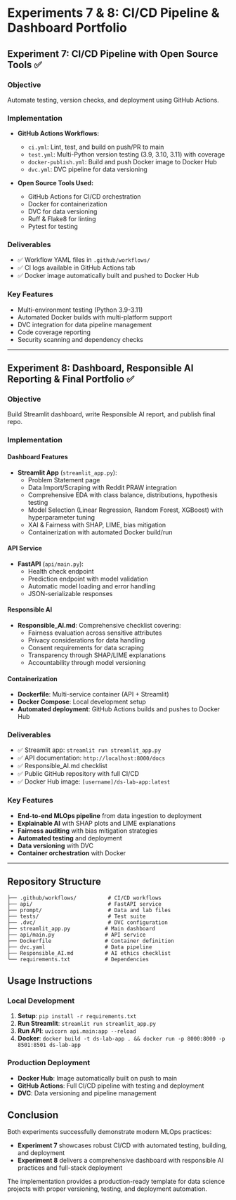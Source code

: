 # Experiments 7 & 8: CI/CD Pipeline & Dashboard Portfolio

## Experiment 7: CI/CD Pipeline with Open Source Tools ✅

### Objective
Automate testing, version checks, and deployment using GitHub Actions.

### Implementation
- **GitHub Actions Workflows:**
  - `ci.yml`: Lint, test, and build on push/PR to main
  - `test.yml`: Multi-Python version testing (3.9, 3.10, 3.11) with coverage
  - `docker-publish.yml`: Build and push Docker image to Docker Hub
  - `dvc.yml`: DVC pipeline for data versioning

- **Open Source Tools Used:**
  - GitHub Actions for CI/CD orchestration
  - Docker for containerization
  - DVC for data versioning
  - Ruff & Flake8 for linting
  - Pytest for testing

### Deliverables
- ✅ Workflow YAML files in `.github/workflows/`
- ✅ CI logs available in GitHub Actions tab
- ✅ Docker image automatically built and pushed to Docker Hub

### Key Features
- Multi-environment testing (Python 3.9-3.11)
- Automated Docker builds with multi-platform support
- DVC integration for data pipeline management
- Code coverage reporting
- Security scanning and dependency checks

---

## Experiment 8: Dashboard, Responsible AI Reporting & Final Portfolio ✅

### Objective
Build Streamlit dashboard, write Responsible AI report, and publish final repo.

### Implementation

#### Dashboard Features
- **Streamlit App** (`streamlit_app.py`):
  - Problem Statement page
  - Data Import/Scraping with Reddit PRAW integration
  - Comprehensive EDA with class balance, distributions, hypothesis testing
  - Model Selection (Linear Regression, Random Forest, XGBoost) with hyperparameter tuning
  - XAI & Fairness with SHAP, LIME, bias mitigation
  - Containerization with automated Docker build/run

#### API Service
- **FastAPI** (`api/main.py`):
  - Health check endpoint
  - Prediction endpoint with model validation
  - Automatic model loading and error handling
  - JSON-serializable responses

#### Responsible AI
- **Responsible_AI.md**: Comprehensive checklist covering:
  - Fairness evaluation across sensitive attributes
  - Privacy considerations for data handling
  - Consent requirements for data scraping
  - Transparency through SHAP/LIME explanations
  - Accountability through model versioning

#### Containerization
- **Dockerfile**: Multi-service container (API + Streamlit)
- **Docker Compose**: Local development setup
- **Automated deployment**: GitHub Actions builds and pushes to Docker Hub

### Deliverables
- ✅ Streamlit app: `streamlit run streamlit_app.py`
- ✅ API documentation: `http://localhost:8000/docs`
- ✅ Responsible_AI.md checklist
- ✅ Public GitHub repository with full CI/CD
- ✅ Docker Hub image: `[username]/ds-lab-app:latest`

### Key Features
- **End-to-end MLOps pipeline** from data ingestion to deployment
- **Explainable AI** with SHAP plots and LIME explanations
- **Fairness auditing** with bias mitigation strategies
- **Automated testing** and deployment
- **Data versioning** with DVC
- **Container orchestration** with Docker

---

## Repository Structure
```
├── .github/workflows/          # CI/CD workflows
├── api/                        # FastAPI service
├── prompt/                     # Data and lab files
├── tests/                      # Test suite
├── .dvc/                       # DVC configuration
├── streamlit_app.py           # Main dashboard
├── api/main.py                # API service
├── Dockerfile                 # Container definition
├── dvc.yaml                   # Data pipeline
├── Responsible_AI.md          # AI ethics checklist
└── requirements.txt           # Dependencies
```

## Usage Instructions

### Local Development
1. **Setup**: `pip install -r requirements.txt`
2. **Run Streamlit**: `streamlit run streamlit_app.py`
3. **Run API**: `uvicorn api.main:app --reload`
4. **Docker**: `docker build -t ds-lab-app . && docker run -p 8000:8000 -p 8501:8501 ds-lab-app`

### Production Deployment
- **Docker Hub**: Image automatically built on push to main
- **GitHub Actions**: Full CI/CD pipeline with testing and deployment
- **DVC**: Data versioning and pipeline management

## Conclusion

Both experiments successfully demonstrate modern MLOps practices:
- **Experiment 7** showcases robust CI/CD with automated testing, building, and deployment
- **Experiment 8** delivers a comprehensive dashboard with responsible AI practices and full-stack deployment

The implementation provides a production-ready template for data science projects with proper versioning, testing, and deployment automation.
